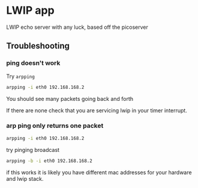 # LWIP app

LWIP echo server with any luck, based off the picoserver

## Troubleshooting

### ping doesn't work

Try ```arpping```

```bash
arpping -i eth0 192.168.168.2
```

You should see many packets going back and forth

If there are none check that you are servicing lwip in your timer interrupt.

### arp ping only returns one packet

```bash
arpping -i eth0 192.168.168.2
```

try pinging broadcast

```bash
arpping -b -i eth0 192.168.168.2
```

if this works it is likely you have different mac addresses for your hardware and lwip stack.
